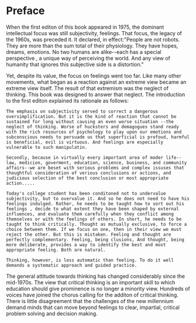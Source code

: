 # Preface
When the first editon of this book appeared in 1975,  the dominant intellectual focus was still subjectivity, feelings. That focus, the legacy of the 1960s, was preceded it. It declared,  in effect:"People are not robots. They are more than the sum total of their physiology. They have hopes, dreams, emotions. No two humans are alike--each has a special perspective , a unique way of perceiving the world.  And any view of humanity that ignores this subjective side is a distortion."

Yet, despite its value, the focus on feelings went too far. Like many other movements, what began as a reaction against an extreme view became an extreme view itself. The result of that extremism was the neglect of thinking. This book was designed to answer that neglect. The introduction to the first editon explained its rationale as follows:

	The emphasis on subjectivity served to correct a dangerous oversimplification. But it is the kind of reaction that cannot be sustained for long without causing an even worse situation --the neglect of thinking. Worse of hucksters and demagogues stand ready with the rich resources of psychology to play upon our emotions and subconscious needs to persuade us that superficial is profoud, harmful is beneficial, evil is virtuous. And feelings are especially vulnerable to such manipulatin.

	Secondly, because in virtually every important area of moder life--law, medicion, goverment, education, science, business, and community affairs--we are beset with serious problems and complex issuses that thoughtful consideration of verious conclusions or actions, and judicious selection of the best conclusion or most appropriate action.....

	Today's college student has been conditoned not to undervalue subjectivity, but to overvalue it. And so he does not need to have his feelings indulged. Rather, he needs to be taught how to sort out his feelings , decide to what extent they have been shaped by external influences, and evaluate them carefully when they conflict among themselves or with the feelings of others. In short, he needs to be taught to think critically. Thought as mutually exclusive, to force a choice between them. If we focus on one, then in their view we must reject the other. But this is mistaken. Feeling and thought are perfectly complementary. Feeling, being clusions, And thought, being more deliberate, provides a way to identify the best and most appropriate feeling. Both are natural. 
	
	Thinking, however, is less automatic than feeling. To do it well demands a systematic approach and guided practice.
	
The general attitude towards thinking has changed considerably since the mid-1970s. The view that critical thinking is an important skill to which education should give prominence is no longer a minority view. Hundreds of voices have joined the chorus calling for the additon of critical thinking. There is little disagreement that the challenges of the new millennium demand minds that can move beyond feelings to clear, impartial, critical problem solving and decision making.
